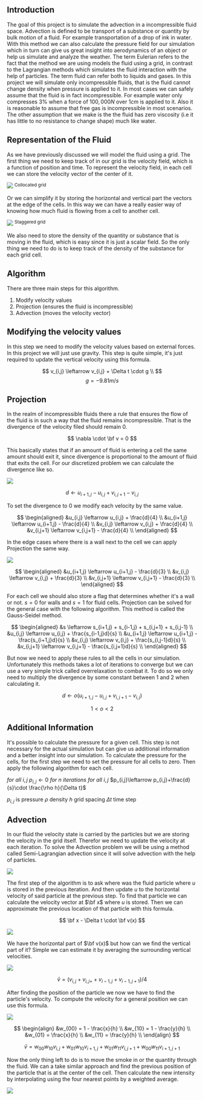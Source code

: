 ## Introduction

The goal of this project is to simulate the advection in a incompressible fluid space. Advection is defined to be transport of a substance or quantity by bulk motion of a fluid. For example transportation of a drop of ink in water. With this method we can also calculate the pressure field for our simulation which in turn can give us great insight into aerodynamics of an object or help us simulate and analyze the weather.
The term Eulerian refers to the fact that the method we are using models the fluid using a grid, in contrast to the Lagrangian methods which simulates the fluid interaction with the help of particles.
The term fluid can refer both to liquids and gases. In this project we will simulate only incompressible fluids, that is the fluid cannot change density when pressure is applied to it. In most cases we can safely assume that the fluid is in fact incompressible. For example water only compresses 3% when a force of $100,000N$ over $1cm$ is applied to it. Also it is reasonable to assume that free gas is incompressible in most scenarios.
The other assumption that we make is the the fluid has zero viscosity (i.e it has little to no resistance to change shape) much like water.

## Representation of the Fluid

As we have previously discussed we will model the fluid using a grid. The first thing we need to keep track of in our grid is the velocity field, which is a function of position and time. To represent the velocity field, in each cell we can store the velocity vector of the center of it.

![](images/image1.png)
<sup>Collocated grid</sup>

Or we can simplify it by storing the horizontal and vertical part the vectors at the edge of the cells. In this way we can have a really easier way of knowing how much fluid is flowing from a cell to another cell.

![](images/image2.png)
<sup>Staggered grid</sup>

We also need to store the density of the quantity or substance that is moving in the fluid, which is easy since it is just a scalar field. So the only thing we need to do is to keep track of the density of the substance for each grid cell.

## Algorithm

There are three main steps for this algorithm.

1. Modify velocity values
2. Projection (ensures the fluid is incompressible)
3. Advection (moves the velocity vector)

## Modifying the velocity values

In this step we need to modify the velocity values based on external forces. In this project we will just use gravity. This step is quite simple, it's just required to update the vertical velocity using this formula.

$$
v_{i,j} \leftarrow v_{i,j} + \Delta t \cdot g \\
$$
$$
g=-9.81m/s
$$

## Projection

In the realm of incompressible fluids there a rule that ensures the flow of the fluid is in such a way that the fluid remains incompressible. That is the divergence of the velocity filed should remain 0.

$$
\nabla \cdot \bf v = 0
$$

This basically states that if an amount of fluid is entering a cell the same amount should exit it, since divergence is proportional to the amount of fluid that exits the cell.
For our discretized problem we can calculate the divergence like so.

![](images/image3.png)

$$
d \leftarrow u_{i+1,j} - u_{i,j} + v_{i,j+1} - v_{i,j}
$$

To set the divergence to 0 we modify each velocity by the same value.

$$
\begin{aligned}
&u_{i,j} \leftarrow u_{i,j} + \frac{d}{4} \\
&u_{i+1,j} \leftarrow u_{i+1,j} - \frac{d}{4} \\
&v_{i,j} \leftarrow v_{i,j} + \frac{d}{4} \\
&v_{i,j+1} \leftarrow v_{i,j+1} - \frac{d}{4} \\
\end{aligned}
$$

In the edge cases where there is a wall next to the cell we can apply Projection the same way.

![](images/image4.png)

$$
\begin{aligned}
&u_{i+1,j} \leftarrow u_{i+1,j} - \frac{d}{3} \\
&v_{i,j} \leftarrow v_{i,j} + \frac{d}{3} \\
&v_{i,j+1} \leftarrow v_{i,j+1} - \frac{d}{3} \\
\end{aligned}
$$

For each cell we should also store a flag that determines whether it's a wall or not. $s=0$ for walls and $s=1$ for fluid cells. Projection can be solved for the general case with the following algorithm. This method is called the Gauss-Seidel method.

$$
\begin{aligned}
&s \leftarrow s_{i+1,j} + s_{i-1,j} + s_{i,j+1} + s_{i,j-1} \\
&u_{i,j} \leftarrow u_{i,j} + \frac{s_{i-1,j}d}{s} \\
&u_{i+1,j} \leftarrow u_{i+1,j} - \frac{s_{i+1,j}d}{s} \\
&v_{i,j} \leftarrow v_{i,j} + \frac{s_{i,j-1}d}{s} \\
&v_{i,j+1} \leftarrow v_{i,j+1} - \frac{s_{i,j+1}d}{s} \\
\end{aligned}
$$

But now we need to apply these rules to all the cells in our simulation. Unfortunately this methods takes a lot of iterations to converge but we can use a very simple trick called overrelaxation to combat it. To do so we only need to multiply the divergence by some constant between 1 and 2 when calculating it.

$$
d \leftarrow o(u_{i+1,j} - u_{i,j} + v_{i,j+1} - v_{i,j})
$$

$$
1 < o < 2
$$

## Additional Information

It's possible to calculate the pressure for a given cell. This step is not necessary for the actual simulation but can give us additional information and a better insight into our simulation. To calculate the pressure for the cells, for the first step we need to set the pressure for all cells to zero. Then apply the following algorithm for each cell.

$for$ $all$ $i,j$
 $p_{i,j}\leftarrow 0$
$for$ $n$ $iterations$
 $for$ $all$ $i,j$
  $p_{i,j}\leftarrow p_{i,j}+\frac{d}{s}\cdot \frac{\rho h}{\Delta t}$

$p_{i,j}$ is pressure
$\rho$ density
$h$ grid spacing
$\Delta t$ time step

## Advection

In our fluid the velocity state is carried by the particles but we are storing the velocity in the grid itself. Therefor we need to update the velocity at each iteration. To solve the Advection problem we will be using a method called Semi-Lagrangian advection since it will solve advection with the help of particles.

![](images/image5.png)

The first step of the algorithm is to ask where was the fluid particle where $u$ is stored in the previous iteration. And then update $u$ to the horizontal velocity of said particle at the previous step.
To find that particle we can calculate the velocity vector at $\bf x$ where $u$ is stored. Then we can approximate the previous location of that particle with this formula.

$$
\bf x - \Delta t \cdot \bf v(x)
$$

![](images/image6.png)

We have the horizontal part of $\bf v(x)$ but how can we find the vertical part of it? Simple we can estimate it by averaging the surrounding vertical velocities.

![](images/image7.png)

$$
\bar v = (v_{i,j} + v_{i,j+} + v_{i-1,j} + v_{i-1,j+1}) / 4
$$

After finding the position of the particle we now we have to find the particle's velocity. To compute the velocity for a general position we can use this formula.

![](images/image8.png)

$$
\begin{align}
&w_{00} = 1 - \frac{x}{h} \\
&w_{10} = 1 - \frac{y}{h} \\
&w_{01} = \frac{x}{h} \\
&w_{11} = \frac{y}{h} \\
\end{align}
$$

$$
\bar v = w_{00}w_{10}v_{i,j} + w_{01}w_{10}v_{i+1,j} + w_{01}w_{11}v_{i,j+1} + w_{00}w_{11}v_{i+1,j+1}
$$

Now the only thing left to do is to move the smoke in or the quantity through the fluid. We can a take similar approach and find the previous position of the particle that is at the center of the cell. Then calculate the new intensity by interpolating using the four nearest points by a weighted average.

![](images/image9.png)
